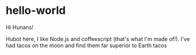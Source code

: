 # hello-world

Hi Hunans!

Hubot here, I like Node.js and coffeescript (that's what I'm made of!).
I've had tacos on the moon and find them far superior to Earth tacos

